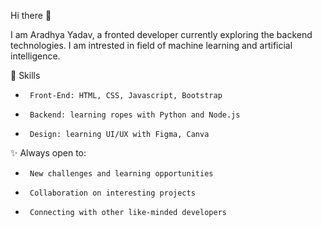  Hi there 👋

 I am Aradhya Yadav, a fronted developer currently exploring the backend technologies. I am intrested in field of machine learning and artificial intelligence.



  🌱 Skills
-      Front-End: HTML, CSS, Javascript, Bootstrap
-      Backend: learning ropes with Python and Node.js
-      Design: learning UI/UX with Figma, Canva
 
 ✨  Always open to:
-      New challenges and learning opportunities
-      Collaboration on interesting projects
-      Connecting with other like-minded developers
